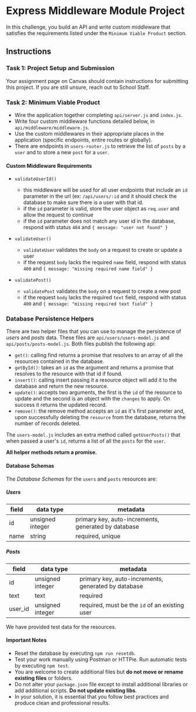 # Express Middleware Module Project

In this challenge, you build an API and write custom middleware that satisfies the requirements listed under the `Minimum Viable Product` section.

## Instructions

### Task 1: Project Setup and Submission

Your assignment page on Canvas should contain instructions for submitting this project. If you are still unsure, reach out to School Staff.

### Task 2: Minimum Viable Product

- Wire the application together completing `api/server.js` and `index.js`.
- Write four custom middleware functions detailed below, in `api/middleware/middleware.js`.
- Use the custom middlewares in their appropriate places in the application (specific endpoints, entire routes or globally).
- There are endpoints in `users-router.js` to retrieve the list of `posts` by a `user` and to store a new `post` for a `user`.

#### Custom Middleware Requirements

<!-- - `logger()`

  - `logger` logs to the console the following information about each request: request method, request url, and a timestamp
  - this middleware runs on every request made to the API -->

- `validateUserId()`

  - this middleware will be used for all user endpoints that include an `id` parameter in the url (ex: `/api/users/:id` and it should check the database to make sure there is a user with that id.
  - if the `id` parameter is valid, store the user object as `req.user` and allow the request to continue
  - if the `id` parameter does not match any user id in the database, respond with status `404` and `{ message: "user not found" }`

- `validateUser()`

  - `validateUser` validates the `body` on a request to create or update a user
  - if the request `body` lacks the required `name` field, respond with status `400` and `{ message: "missing required name field" }`

- `validatePost()`

  - `validatePost` validates the `body` on a request to create a new post
  - if the request `body` lacks the required `text` field, respond with status `400` and `{ message: "missing required text field" }`

### Database Persistence Helpers

There are two helper files that you can use to manage the persistence of _users_ and _posts_ data. These files are `api/users/users-model.js` and `api/posts/posts-model.js`. Both files publish the following api:

- `get()`: calling find returns a promise that resolves to an array of all the resources contained in the database.
- `getById()`: takes an `id` as the argument and returns a promise that resolves to the resource with that id if found.
- `insert()`: calling insert passing it a resource object will add it to the database and return the new resource.
- `update()`: accepts two arguments, the first is the `id` of the resource to update and the second is an object with the `changes` to apply. On success it returns the updated record.
- `remove()`: the remove method accepts an `id` as it's first parameter and, upon successfully deleting the `resource` from the database, returns the number of records deleted.

The `users-model.js` includes an extra method called `getUserPosts()` that when passed a user's `id`, returns a list of all the `posts` for the `user`.

**All helper methods return a promise.**

#### Database Schemas

The _Database Schemas_ for the `users` and `posts` resources are:

##### Users

| field | data type        | metadata                                              |
| ----- | ---------------- | ----------------------------------------------------- |
| id    | unsigned integer | primary key, auto-increments, generated by database   |
| name  | string           | required, unique                                      |

##### Posts

| field   | data type        | metadata                                            |
| ------- | ---------------- | --------------------------------------------------- |
| id      | unsigned integer | primary key, auto-increments, generated by database |
| text    | text             | required                                            |
| user_id | unsigned integer | required, must be the `id` of an existing user      |

We have provided test data for the resources.

#### Important Notes

- Reset the database by executing `npm run resetdb`.
- Test your work manually using Postman or HTTPie. Run automatic tests by executing `npm test`.
- You are welcome to create additional files but **do not move or rename existing files** or folders.
- Do not alter your `package.json` file except to install additional libraries or add additional scripts. **Do not update existing libs**.
- In your solution, it is essential that you follow best practices and produce clean and professional results.
